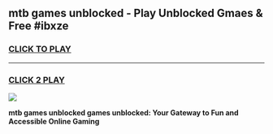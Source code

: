 
## mtb games unblocked - Play Unblocked Gmaes & Free #ibxze
<h3>
<a href="https://news.freeplayer.one?title=mtb_games_unblocked&ref=03M">CLICK TO PLAY</a></h3>
<hr>

<h3>
<a href="https://news.freeplayer.one?title=mtb_games_unblocked&ref=03M">CLICK 2 PLAY</a>
  
</h3>

<a href="https://news.freeplayer.one?title=mtb_games_unblocked&ref=03M"><img src="https://clearcache.store/games.png"></a>


**mtb games unblocked games unblocked: Your Gateway to Fun and Accessible Online Gaming**
